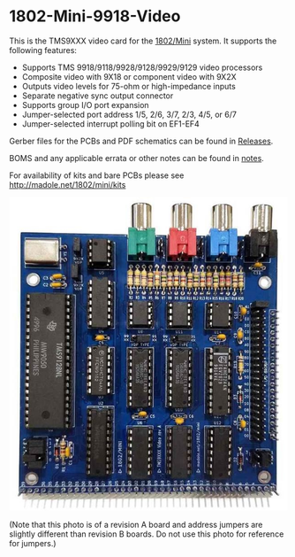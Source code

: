 # 1802-Mini-9918-Video
This is the TMS9XXX video card for the [1802/Mini](https://github.com/dmadole/1802-Mini) system. It supports the following features:

* Supports TMS 9918/9118/9928/9128/9929/9129 video processors
* Composite video with 9X18 or component video with 9X2X
* Outputs video levels for 75-ohm or high-impedance inputs
* Separate negative sync output connector
* Supports group I/O port expansion
* Jumper-selected port address 1/5, 2/6, 3/7, 2/3, 4/5, or 6/7
* Jumper-selected interrupt polling bit on EF1-EF4

Gerber files for the PCBs and PDF schematics can be found in [Releases](https://github.com/dmadole/1802-Mini-9918-Video/releases).

BOMS and any applicable errata or other notes can be found in [notes](https://github.com/dmadole/1802-Mini-9918-Video/tree/main/notes).

For availability of kits and bare PCBs please see http://madole.net/1802/mini/kits

![1802/Mini 9918 Video Front](https://github.com/dmadole/1802-Mini-9918-Video/blob/main/photos/1802-Mini-9918-Video-Rev-A-Assembled-Front.jpg)
 
(Note that this photo is of a revision A board and address jumpers are slightly different than revision B boards. Do not use this photo for reference for jumpers.)
